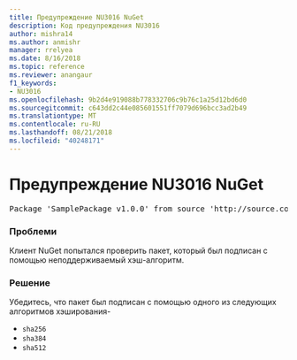 ```yaml
---
title: Предупреждение NU3016 NuGet
description: Код предупреждения NU3016
author: mishra14
ms.author: anmishr
manager: rrelyea
ms.date: 8/16/2018
ms.topic: reference
ms.reviewer: anangaur
f1_keywords:
- NU3016
ms.openlocfilehash: 9b2d4e919088b778332706c9b76c1a25d12bd6d0
ms.sourcegitcommit: c643dd2c44e085601551ff7079d696bcc3ad2b49
ms.translationtype: MT
ms.contentlocale: ru-RU
ms.lasthandoff: 08/21/2018
ms.locfileid: "40248171"
---
```

# <a name="nuget-warning-nu3016"></a>Предупреждение NU3016 NuGet

<pre>Package 'SamplePackage v1.0.0' from source 'http://source.com/index.json': The package hash uses an unsupported hash algorithm.</pre>

### <a name="issue"></a>Проблеми

Клиент NuGet попытался проверить пакет, который был подписан с помощью неподдерживаемый хэш-алгоритм.


### <a name="solution"></a>Решение

Убедитесь, что пакет был подписан с помощью одного из следующих алгоритмов хэширования- 
* `sha256`
* `sha384`
* `sha512`


